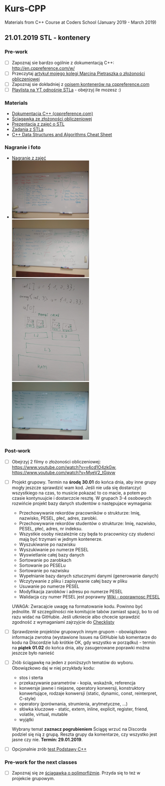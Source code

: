 # Kurs-CPP
Materials from C++ Course at Coders School (January 2019 - March 2019)

## 21.01.2019 STL - kontenery

### Pre-work 
- [ ] Zapoznaj sie bardzo ogólnie z dokumentacją C++: http://en.cppreference.com/w/
- [ ] Przeczytaj [artykuł mojego kolegi Marcina Pietraszka o złożoności obliczeniowej](http://www.samouczekprogramisty.pl/podstawy-zlozonosci-obliczeniowej/)
- [ ] Zapoznaj sie dokładniej z [opisem kontenerów na cppreference.com](http://en.cppreference.com/w/cpp/container)
- [ ] [Playlista na YT odnośnie STLa](https://www.youtube.com/playlist?list=PL5jc9xFGsL8G3y3ywuFSvOuNm3GjBwdkb) - obejrzyj ile mozesz :)

### Materials
- [Dokumentacja C++ (cppreference.com)](https://en.cppreference.com/)
- [Ściągawka ze złożoności obliczeniowej](zlozonosc_obliczeniowa.pdf)
- [Prezentacja z zajęć o STL](STL_full.pdf)
- [Zadania z STLa](zadania_STL.pdf)
- [C++ Data Structures and Algorithms Cheat Sheet](https://github.com/gibsjose/cpp-cheat-sheet/blob/master/Data%20Structures%20and%20Algorithms.md)

### Nagranie i foto
- [Nagranie z zajęć](https://www.youtube.com/watch?v=6lVqYkwOqKY&feature=youtu.be)
- <img src="retro.jpg" width="250px"> <img src="complexity.jpg" width="250px">
  <img src="cache.jpg" width="250px"> <img src="vector.jpg" width="250px">

### Post-work
- [ ] Obejrzyj 2 filmy o złożoności obliczeniowej: https://www.youtube.com/watch?v=v4cd1O4zkGw, https://www.youtube.com/watch?v=MyeV2_tGqvw

- [ ] Projekt grupowy. Termin na **środę 30.01** do końca dnia, aby inne grupy mogły jeszcze sprawdzić wam kod. Jeśli nie uda się dostarczyć wszystkiego na czas, to musicie pokazać to co macie, a potem po czasie kontynuujcie i dostarczcie resztę.
  W grupach 3-4 osobowych rozwińcie projekt bazy danych studentów o następujace wymagania:
  - Przechowywanie rekordów pracowników o strukturze: Imię, nazwisko, PESEL, płeć, adres, zarobki. 
  - Przechowywanie rekordów studentów o strukturze: Imię, nazwisko, PESEL, płeć, adres, nr indeksu.
  - Wszystkie osoby niezależnie czy będa to pracownicy czy studenci mają być trzymani w jednym kontenerze.
  - Wyszukiwanie po nazwisku
  - Wyszukiwanie po numerze PESEL
  - Wyswietlanie całej bazy danych
  - Sortowanie po zarobkach
  - Sortowanie po PESELu
  - Sortowanie po nazwisku
  - Wypełnianie bazy danych sztucznymi danymi (generowanie danych)
  - Wczytywanie z pliku i zapisywanie całej bazy w pliku
  - Usuwanie po numerze PESEL
  - Modyfikacja zarobków i adresu po numerze PESEL
  - Walidacja czy numer PESEL jest poprawny [Wiki - poprawnosc PESEL](https://pl.wikipedia.org/wiki/PESEL#Cyfra_kontrolna_i_sprawdzanie_poprawno%C5%9Bci_numeru)

  UWAGA: Zwracajcie uwagę na formatowanie kodu. Powinno być jednolite. W szczególności nie komitujcie tabów zamiast spacji, bo to od razu widać na GitHubie.
  Jeśli utkniecie albo chcecie sprawdzić zgodność z wymaganiami zajrzyjcie do [Checklisty](checklist.md)

- [ ] Sprawdzenie projektów grupowych innym grupom - obowiązkowo informacja zwrotna (wystawione Issues na GitHubie lub komentarze do kodu na Discordzie lub krótkie OK, gdy wszystko w porządku) - termin na **piątek 01.02** do końca dnia, aby zasugerowane poprawki można jeszcze było nanieść

- [ ] Zrób ściągawkę na jeden z poniższych tematów do wyboru. Obowiązkowo daj w niej przykłady kodu:
  - stos i sterta
  - przekazywanie parametrów - kopia, wskaźnik, referencja
  - konwersje jawne i niejasne, operatory konwersji, konstruktory konwertujące, rodzaje konwersji (static, dynamic, const, reinterpret, C-style)
  - operatory (porównania, strumienia, arytmetyczne, ...)
  - słówka kluczowe - static, extern, inline, explicit, register, friend, volatile, virtual, mutable
  - wyjątki

  Wybrany temat **zaznacz pogrubieniem**
  Ściągę wrzuć na Discorda podziel się nią z grupą. Reszta grupy da komentarze, czy wszystko jest jasne czy nie. **Termin: 29.01.2019**.

- [ ] Opcjonalnie zrób [test Podstawy C++](https://goo.gl/forms/SkTtLHKSW6mWHYE13)

### Pre-work for the next classes
- [ ] Zapoznaj się ze [ściągawką o polimorfiźmie](polimorfizm.pdf). Przyda się to też w projekcie grupowym.

